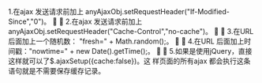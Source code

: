 1.在ajax 发送请求前加上
anyAjaxObj.setRequestHeader("If-Modified-Since","0")。


2.在ajax 发送请求前加上
anyAjaxObj.setRequestHeader("Cache-Control","no-cache")。


3.在URL 后面加上一个随机数： "fresh=" + Math.random();。


4.在URL 后面加上时间戳："nowtime=" + new Date().getTime();。


5.如果是使用jQuery，直接这样就可以了$.ajaxSetup({cache:false})。这
样页面的所有ajax 都会执行这条语句就是不需要保存缓存记录。
